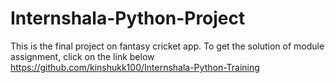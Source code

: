# Internshala-Python-Project
This is the final project on fantasy cricket app.
To get the solution of module assignment, click on the link below
https://github.com/kinshukk100/Internshala-Python-Training
